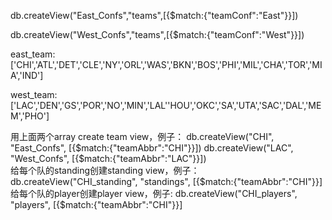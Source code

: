 <p>db.createView("East_Confs","teams",[{$match:{"teamConf":"East"}}])</p>
<p>db.createView("West_Confs","teams",[{$match:{"teamConf":"West"}}])</p>
<p>east_team: ['CHI','ATL','DET','CLE','NY','ORL','WAS','BKN','BOS','PHI','MIL','CHA','TOR','MIA','IND']</p>
<p>west_team: ['LAC','DEN','GS','POR','NO','MIN','LAL''HOU','OKC','SA','UTA','SAC','DAL','MEM','PHO']</p>
<div>
  用上面两个array create team view，例子：
  db.createView("CHI", "East_Confs", [{$match:{"teamAbbr":"CHI"}}])
  db.createView("LAC", "West_Confs", [{$match:{"teamAbbr":"LAC"}}])
</div>
<div>
  给每个队的standing创建standing view，例子：
  db.createView("CHI_standing", "standings", [{$match:{"teamAbbr":"CHI"}}]
</div>
<div>
  给每个队的player创建player view，例子:
  db.createView("CHI_players", "players", [{$match:{"teamAbbr":"CHI"}}]
</div>
